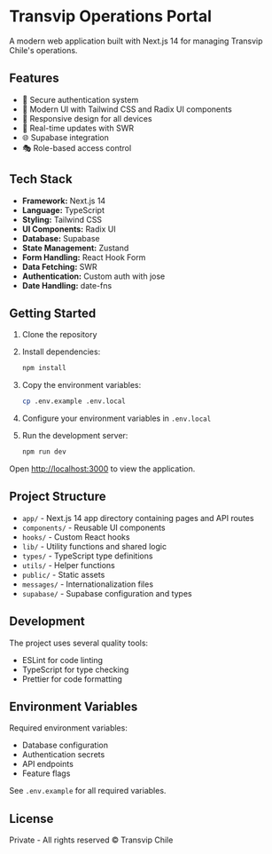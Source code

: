 # Transvip Operations Portal

A modern web application built with Next.js 14 for managing Transvip Chile's operations.

## Features

- 🔐 Secure authentication system
- 🎨 Modern UI with Tailwind CSS and Radix UI components
- 📱 Responsive design for all devices
- 🔄 Real-time updates with SWR
- 🌐 Supabase integration
- 🎭 Role-based access control

## Tech Stack

- **Framework:** Next.js 14
- **Language:** TypeScript
- **Styling:** Tailwind CSS
- **UI Components:** Radix UI
- **Database:** Supabase
- **State Management:** Zustand
- **Form Handling:** React Hook Form
- **Data Fetching:** SWR
- **Authentication:** Custom auth with jose
- **Date Handling:** date-fns

## Getting Started

1. Clone the repository
2. Install dependencies:
   ```bash
   npm install
   ```
3. Copy the environment variables:
   ```bash
   cp .env.example .env.local
   ```
4. Configure your environment variables in `.env.local`

5. Run the development server:
   ```bash
   npm run dev
   ```

Open [http://localhost:3000](http://localhost:3000) to view the application.

## Project Structure

- `app/` - Next.js 14 app directory containing pages and API routes
- `components/` - Reusable UI components
- `hooks/` - Custom React hooks
- `lib/` - Utility functions and shared logic
- `types/` - TypeScript type definitions
- `utils/` - Helper functions
- `public/` - Static assets
- `messages/` - Internationalization files
- `supabase/` - Supabase configuration and types

## Development

The project uses several quality tools:

- ESLint for code linting
- TypeScript for type checking
- Prettier for code formatting

## Environment Variables

Required environment variables:

- Database configuration
- Authentication secrets
- API endpoints
- Feature flags

See `.env.example` for all required variables.

## License

Private - All rights reserved © Transvip Chile

